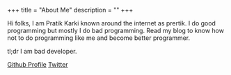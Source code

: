 +++
title = "About Me"
description = ""
+++

Hi folks, I am Pratik Karki known around the internet as prertik. I do good
programming but mostly I do bad programming. Read my blog to know how not to do
programming like me and become better programmer.

tl;dr I am bad developer.

[Github Profile](https://github.com/prertik)
[Twitter](https://twitter.com/theawesomekarki)
